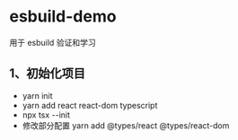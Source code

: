 # esbuild-demo

用于 esbuild 验证和学习

## 1、初始化项目

- yarn init
- yarn add react react-dom typescript
- npx tsx --init
- 修改部分配置 yarn add @types/react @types/react-dom
